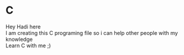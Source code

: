# C
Hey Hadi here<br>
I am creating this C programing file so i can help other people with my knowledge<br>
Learn C with me ;)
